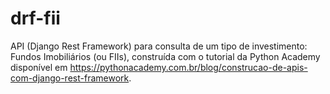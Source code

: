 # drf-fii
 API (Django Rest Framework) para consulta de um tipo de investimento: Fundos Imobiliários (ou FIIs), construída com o tutorial da Python Academy disponível em <https://pythonacademy.com.br/blog/construcao-de-apis-com-django-rest-framework>.
